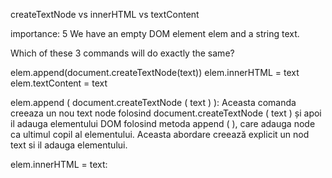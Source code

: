 
createTextNode vs innerHTML vs textContent

importance: 5
We have an empty DOM element elem and a string text.

Which of these 3 commands will do exactly the same?

elem.append(document.createTextNode(text))
elem.innerHTML = text
elem.textContent = text 


elem.append ( document.createTextNode ( text ) ): 
Aceasta comanda creeaza un nou text node folosind document.createTextNode ( text ) și apoi il adauga elementului DOM folosind metoda append ( ), care adauga node ca ultimul copil al elementului. Aceasta abordare creează explicit un nod text si il adauga elementului.

elem.innerHTML = text: 
